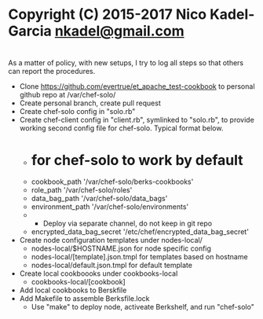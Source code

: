 #
# Copyright (C) 2015-2017 Nico Kadel-Garcia <nkadel@gmail.com>
#

As a matter of policy, with new setups, I try to log all steps so that
others can report the procedures.

* Clone https://github.com/evertrue/et_apache_test-cookbook to
  personal github repo at /var/chef-solo/
* Create personal branch, create pull request
* Create chef-solo config in "solo.rb"
* Create chef-client config in "client.rb", symlinked to "solo.rb", to provide
  working second config file for chef-solo. Typical format below.
  * # for chef-solo to work by default
  * cookbook_path	'/var/chef-solo/berks-cookbooks'
  * role_path	'/var/chef-solo/roles'
  * data_bag_path	'/var/chef-solo/data_bags'
  * environment_path	'/var/chef-solo/environments'
  * * Deploy via separate channel, do not keep in git repo
  * encrypted_data_bag_secret	'/etc/chef/encrypted_data_bag_secret'
* Create node configuration templates under nodes-local/
  * nodes-local/$HOSTNAME.json	for node specific config
  * nodes-local/[template].json.tmpl	 for templates based on hostname
  * nodes-local/default.json.tmpl	 for default template
* Create local cookboooks under cookbooks-local
  * cookbooks-local/[cookbook]
* Add local cookbooks to Berskfile
* Add Makefile to assemble Berksfile.lock
  * Use "make" to deploy node, activeate Berkshelf, and run "chef-solo"
